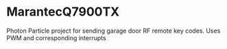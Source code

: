 # MarantecQ7900TX
Photon Particle project for sending garage door RF remote key codes. Uses PWM and corresponding interrupts
